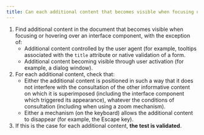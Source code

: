```yaml
---
title: Can each additional content that becomes visible when focusing or hovering over an [interface component](#interface-component) be hidden by a user action without moving the focus or the mouse pointer (except special cases)?
---
```


1. Find additional content in the document that becomes visible when focusing or hovering over an interface component, with the exception of:
   - Additional content controlled by the user agent (for example, tooltips associated with the `title` attribute or native validation of a form.
   - Additional content becoming visible through user activation (for example, a dialog window).
2. For each additional content, check that:
   - Either the additional content is positioned in such a way that it does not interfere with the consultation of the other informative content on which it is superimposed (including the interface component which triggered its appearance), whatever the conditions of consultation (including when using a zoom mechanism).
   - Either a mechanism (on the keyboard) allows the additional content to disappear (for example, the Escape key).
3. If this is the case for each additional content, **the test is validated**.
